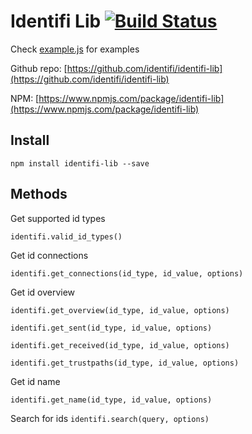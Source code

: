 # Identifi Lib [![Build Status](https://secure.travis-ci.org/identifi/identifi-lib.png?branch=master)](http://travis-ci.org/identifi/identifi-lib)

Check [example.js](https://github.com/identifi/identifi-lib/blob/master/example.js) for examples

Github repo: [https://github.com/identifi/identifi-lib](https://github.com/identifi/identifi-lib)

NPM: [https://www.npmjs.com/package/identifi-lib](https://www.npmjs.com/package/identifi-lib)


## Install

`npm install identifi-lib --save`

## Methods

Get supported id types

`identifi.valid_id_types()`

Get id connections

`identifi.get_connections(id_type, id_value, options)`

Get id overview

`identifi.get_overview(id_type, id_value, options)`

`identifi.get_sent(id_type, id_value, options)`

`identifi.get_received(id_type, id_value, options)`

`identifi.get_trustpaths(id_type, id_value, options)`

Get id name

`identifi.get_name(id_type, id_value, options)`

Search for ids
`identifi.search(query, options)`
